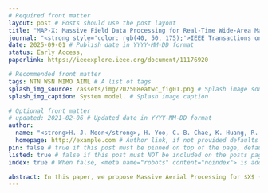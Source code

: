 ```yaml
---
# Required front matter
layout: post # Posts should use the post layout
title: "MAP-X: Massive Field Data Processing for Real-Time Wide-Area Mapping Using High-Altitude Platforms with MIMO" # Post title
journal: "<strong style='color: rgb(40, 50, 175);'>IEEE Transactions on Wireless Communications</strong>"
date: 2025-09-01 # Publish date in YYYY-MM-DD format
status: Early Access,
paperlink: https://ieeexplore.ieee.org/document/11176920

# Recommended front matter
tags: NTN WSN MIMO AIML # A list of tags
splash_img_source: /assets/img/202508eatwc_fig01.png # Splash image source, high resolution images with an aspect ratio close to 4:3 recommended
splash_img_caption: System model. # Splash image caption

# Optional front matter
# updated: 2021-02-06 # Updated date in YYYY-MM-DD format
author: 
  name: "<strong>H.-J. Moon</strong>, H. Yoo, C.-B. Chae, K. Huang, R. W. Heath Jr." # Author name, if not provided defaults to site.author.name
  homepage: http://example.com # Author link, if not provided defaults to site.author.homepage
pin: false # true if this post must be pinned on top of the page, default is false.
listed: true # false if this post must NOT be included on the posts page, sitemap, and any of the tag pages, default is true
index: true # When false, <meta name="robots" content="noindex"> is added to the page, default is true

abstract: In this paper, we propose Massive Aerial Processing for $X$ (MAP-$X$), an innovative framework for reconstructing spatially correlated ground information, where $X$ represents arbitrary types of geographically referenced sensing data. MAP-$X$ leverages distributed sensors and a high altitude platform (HAP) equipped with a planar antenna array that captures radio frequency signals transmitted simultaneously from ground sensors. MAP-$X$ incorporates two key techniques that provide significant advantages over conventional terrestrial wireless sensor network (WSN)-based methods. First, MAP-$X$ enables all sensors to transmit concurrently within a single subframe, resulting in the random superposition of signals at the receiver. This non-orthogonal transmission approach enhances estimation accuracy as the number of devices increases, addressing the limitations of restricted orthogonal channel availability. Second, MAP-$X$ introduces a novel waveform design that enhances angular resolution at the receiver. Combined with linear and machine learning (ML)-based post-processing techniques implemented at the HAP, this approach significantly improves the accuracy of field-data reconstruction. This paper details the signal model, waveform design, and efficient post-processing techniques underlying MAP-$X$. Simulation results demonstrate that our framework surpasses the upper bound performance of orthogonal data collection combined with optimal covariance-based signal reconstruction, achieving superior latency reduction and estimation accuracy.
---
```






<!--the [raw file](https://raw.githubusercontent.com/ritijjain/pudhina-fresh/master/_posts/2021-02-04-styles.md) used to generate this page to use as an example.

```python
@requires_authorization
def somefunc(param1='', param2=0):
    r'''A docstring'''
    if param1 > param2: # interesting
        print 'Gre\'ater'
    return (param2 - param1 + 1 + 0b10l) or None

class SomeClass:
    pass

>>> message = '''interpreter
... prompt'''

```

In line `code` looks great too. Even `longer lines of inline code ipsum dolor sit amet, consectetur adipiscing elit, sed do eiusmod tempor incididunt ut labore et dolore magna aliqua` work well.

| # | Country | GDP Per Unit Land Area (million USD per sq. km.) | Source |
| ----------- | ----------- | ----------- | ----------- |
| 1 | Switzerland | 17.844 | [The World Bank Group](https://www.worldbank.org/){:target="_blank"} <i class="fas fa-external-link-alt"></i> |
| 2 | Maldives | 17.758 | [The World Bank Group](https://www.worldbank.org/){:target="_blank"} <i class="fas fa-external-link-alt"></i> |
| 3 | South Korea | 16.611 | [The World Bank Group](https://www.worldbank.org/){:target="_blank"} <i class="fas fa-external-link-alt"></i> |

Lorem ipsum dolor sit amet, consectetur adipiscing elit, sed do eiusmod tempor incididunt ut labore et dolore magna aliqua. Ut enim ad minim veniam, quis nostrud exercitation ullamco laboris nisi ut aliquip ex ea commodo consequat.

> This is how blockquotes will look.
>
> Lorem ipsum dolor sit amet, consectetur adipiscing elit, sed do eiusmod tempor incididunt ut labore et dolore magna aliqua.
>> Nested blockquotes. Lorem ipsum dolor sit amet, consectetur adipiscing elit, sed do eiusmod tempor incididunt ut labore et dolore magna aliqua.

# Heading 1
## Heading 2
### Heading 3
#### Heading 4
##### Heading 5
###### Heading 6
Lorem ipsum dolor sit amet, consectetur adipiscing elit, sed do eiusmod tempor incididunt ut labore et dolore magna aliqua. Ut enim ad minim veniam, quis nostrud exercitation ullamco laboris nisi ut aliquip ex ea commodo consequat.-->